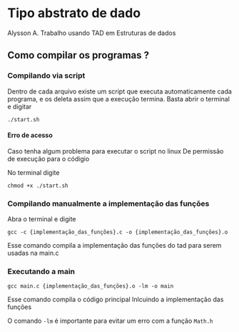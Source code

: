 # Tipo abstrato de dado

Alysson A. 
Trabalho usando TAD em Estruturas de dados

## Como compilar os programas ?

### Compilando via script

Dentro de cada arquivo existe um script que executa automaticamente 
cada programa, e os deleta assim que a execução termina. 
Basta abrir o terminal e digitar

`./start.sh`

#### Erro de acesso

Caso tenha algum problema para executar o script no linux
De permissão de execução para o códigio

No terminal digite 

`chmod +x ./start.sh`

### Compilando manualmente a implementação das funções

Abra o terminal e digite 

`gcc -c {implementação_das_funções}.c -o {implementação_das_funções}.o`

Esse comando compila a implementação das funções do tad 
para serem usadas na main.c

### Executando a main

`gcc main.c {implementação_das_funções}.o -lm -o main`

Esse comando compila o código principal
Inlcuindo a implementação das funções

O comando `-lm` é importante para evitar um erro com a função `Math.h`